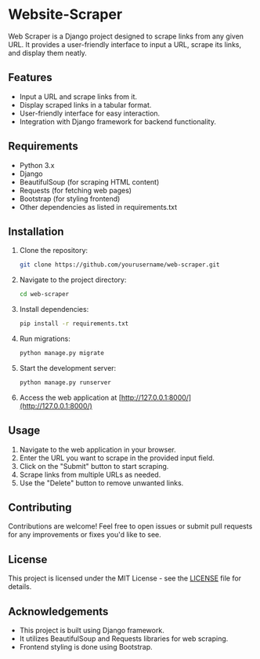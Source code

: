 # Website-Scraper

Web Scraper is a Django project designed to scrape links from any given URL. It provides a user-friendly interface to input a URL, scrape its links, and display them neatly.

## Features

- Input a URL and scrape links from it.
- Display scraped links in a tabular format.
- User-friendly interface for easy interaction.
- Integration with Django framework for backend functionality.

## Requirements

- Python 3.x
- Django
- BeautifulSoup (for scraping HTML content)
- Requests (for fetching web pages)
- Bootstrap (for styling frontend)
- Other dependencies as listed in requirements.txt

## Installation

1. Clone the repository:

    ```bash
    git clone https://github.com/yourusername/web-scraper.git
    ```

2. Navigate to the project directory:

    ```bash
    cd web-scraper
    ```

3. Install dependencies:

    ```bash
    pip install -r requirements.txt
    ```

4. Run migrations:

    ```bash
    python manage.py migrate
    ```

5. Start the development server:

    ```bash
    python manage.py runserver
    ```

6. Access the web application at [http://127.0.0.1:8000/](http://127.0.0.1:8000/)

## Usage

1. Navigate to the web application in your browser.
2. Enter the URL you want to scrape in the provided input field.
3. Click on the "Submit" button to start scraping.
4. Scrape links from multiple URLs as needed.
5. Use the "Delete" button to remove unwanted links.

## Contributing

Contributions are welcome! Feel free to open issues or submit pull requests for any improvements or fixes you'd like to see.

## License

This project is licensed under the MIT License - see the [LICENSE](LICENSE) file for details.

## Acknowledgements

- This project is built using Django framework.
- It utilizes BeautifulSoup and Requests libraries for web scraping.
- Frontend styling is done using Bootstrap.

